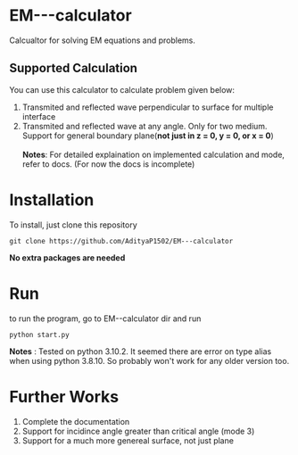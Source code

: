 # EM---calculator
Calcualtor for solving EM equations and problems.

## Supported Calculation
You can use this calculator to calculate problem given below:
1. Transmited and reflected wave perpendicular to surface for multiple interface
2. Transmited and reflected wave at any angle. Only for two medium. Support for general boundary plane(__not just in z = 0, y = 0, or x = 0__)
<br></br>
__Notes__: For detailed explaination on implemented calculation and mode, refer to docs. (For now the docs is incomplete)

# Installation
To install, just clone this repository
```
git clone https://github.com/AdityaP1502/EM---calculator
```
__No extra packages are needed__
# Run
to run the program, go to EM--calculator dir and run
```
python start.py
```
__Notes__ : Tested on python 3.10.2. It seemed there are error on type alias when using python 3.8.10. So probably won't work for any older version too. 
# Further Works
1. Complete the documentation
2. Support for incidince angle greater than critical angle (mode 3)
3. Support for a much more genereal surface, not just plane
